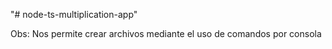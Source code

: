 "# node-ts-multiplication-app" 

Obs: Nos permite crear archivos mediante el uso de comandos por consola

